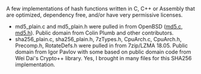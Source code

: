 A few implementations of hash functions written in C, C++ or Assembly that are optimized, dependency free, and/or have very permissive licenses.

- md5_plain.c and md5_plain.h were pulled in from OpenBSD ([md5.c](https://github.com/openbsd/src/blob/2f7c17dc487c24a3b8b19d81470c8a5cbc302ce6/sys/crypto/md5.c), [md5.h](https://github.com/openbsd/src/blob/de2d0d0b4cbe6369522bc554bb84ec764c7eb996/sys/crypto/md5.h)). Public domain from Colin Plumb and other contributors.
- sha256_plain.c, sha256_plain.h, 7zTypes.h, CpuArch.c, CpuArch.h, Precomp.h, RotateDefs.h were pulled in from 7zip/LZMA 18.05. Public domain from Igor Pavlov with some based on public domain code from Wei Dai's Crypto++ library. Yes, I brought in many files for this SHA256 implementation.
